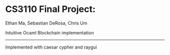 # CS3110 Final Project:
Ethan Ma, Sebastian DeRosa, Chris Um

Intuitive Ocaml Blockchain implementation

---------------------------------------------

Implemented with caesar cypher and raygui 


